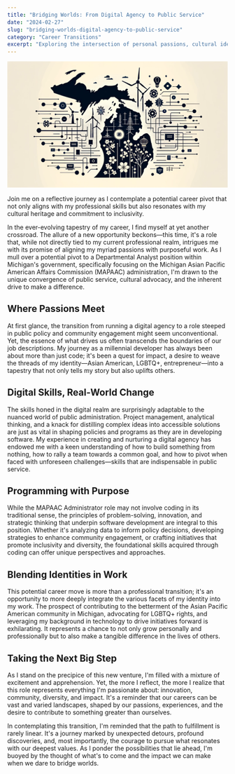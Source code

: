```yaml
---
title: "Bridging Worlds: From Digital Agency to Public Service"
date: "2024-02-27"
slug: "bridging-worlds-digital-agency-to-public-service"
category: "Career Transitions"
excerpt: "Exploring the intersection of personal passions, cultural identity, and professional aspirations through a millennial developer's lens..."
---
```


![Map of Michigan with tech and asian influence](./images/representation-michigan.webp)
<br />
<div class="prose prose-lg max-w-none">

  <p>
    Join me on a reflective journey as I contemplate a potential career pivot that not only aligns with my professional skills but also resonates with my cultural heritage and commitment to inclusivity.
  </p>

  <p>
    In the ever-evolving tapestry of my career, I find myself at yet another crossroad. The allure of a new opportunity beckons—this time, it's a role that, while not directly tied to my current professional realm, intrigues me with its promise of aligning my myriad passions with purposeful work. As I mull over a potential pivot to a Departmental Analyst position within Michigan's government, specifically focusing on the Michigan Asian Pacific American Affairs Commission (MAPAAC) administration, I'm drawn to the unique convergence of public service, cultural advocacy, and the inherent drive to make a difference.
  </p>

  <h2 class="text-3xl">Where Passions Meet</h2>
  <p>
    At first glance, the transition from running a digital agency to a role steeped in public policy and community engagement might seem unconventional. Yet, the essence of what drives us often transcends the boundaries of our job descriptions. My journey as a millennial developer has always been about more than just code; it's been a quest for impact, a desire to weave the threads of my identity—Asian American, LGBTQ+, entrepreneur—into a tapestry that not only tells my story but also uplifts others.
  </p>

  <h2 class="text-3xl">Digital Skills, Real-World Change</h2>
  <p>
    The skills honed in the digital realm are surprisingly adaptable to the nuanced world of public administration. Project management, analytical thinking, and a knack for distilling complex ideas into accessible solutions are just as vital in shaping policies and programs as they are in developing software. My experience in creating and nurturing a digital agency has endowed me with a keen understanding of how to build something from nothing, how to rally a team towards a common goal, and how to pivot when faced with unforeseen challenges—skills that are indispensable in public service.
  </p>

  <h2 class="text-3xl">Programming with Purpose</h2>
  <p>
    While the MAPAAC Administrator role may not involve coding in its traditional sense, the principles of problem-solving, innovation, and strategic thinking that underpin software development are integral to this position. Whether it's analyzing data to inform policy decisions, developing strategies to enhance community engagement, or crafting initiatives that promote inclusivity and diversity, the foundational skills acquired through coding can offer unique perspectives and approaches.
  </p>

  <h2 class="text-3xl">Blending Identities in Work</h2>
  <p>
    This potential career move is more than a professional transition; it's an opportunity to more deeply integrate the various facets of my identity into my work. The prospect of contributing to the betterment of the Asian Pacific American community in Michigan, advocating for LGBTQ+ rights, and leveraging my background in technology to drive initiatives forward is exhilarating. It represents a chance to not only grow personally and professionally but to also make a tangible difference in the lives of others.
  </p>
  <h2 class="text-3xl">Taking the Next Big Step</h2>
  <p>
    As I stand on the precipice of this new venture, I'm filled with a mixture of excitement and apprehension. Yet, the more I reflect, the more I realize that this role represents everything I'm passionate about: innovation, community, diversity, and impact. It's a reminder that our careers can be vast and varied landscapes, shaped by our passions, experiences, and the desire to contribute to something greater than ourselves.
  </p>
  <p> 
    In contemplating this transition, I'm reminded that the path to fulfillment is rarely linear. It's a journey marked by unexpected detours, profound discoveries, and, most importantly, the courage to pursue what resonates with our deepest values. As I ponder the possibilities that lie ahead, I'm buoyed by the thought of what's to come and the impact we can make when we dare to bridge worlds.
  </p>
</div>